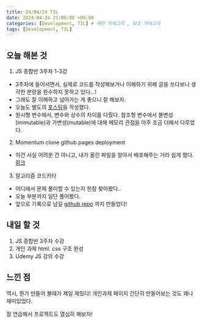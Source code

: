 ```yaml
---
title: 24/04/24 TIL
date: 2024-04-24 21:00:00 +09:00
categories: [Development, TIL] # 메인 카테고리 , 보조 카테고리
tags: [Development, TIL]
---
```


## 오늘 해본 것

1. JS 종합반 3주차 1-3강

- 3주차에 들어서면서, 실제로 코드를 작성해보거나 이해하기 위해 글을 쓰다보니 생각한 분량을 완수하지 못하고 있다...!
- 그래도 잘 이해하고 넘어가는 게 좋으니 잘 해보자.
- 오늘도 별도의 [포스팅][1]을 작성했다.
- 원시형 변수에서, 변수와 상수의 차이를 다뤘다. 참조형 변수에서 불변성(immutable)과 가변성(mutable)에 대해 메모리 관점을 아주 조금 더해서 다루었다.

2. Momentum clone github pages deployment

- 이건 사실 어려운 건 아니고, 내가 올린 파일을 알아서 배포해주는 거라 쉽게 했다. [링크][2]

3. 알고리즘 코드카타

- 어디에서 문제 풀이할 수 있는지 한참 찾아봤다..
- 오늘 부분까지 일단 풀어봤다.
- 앞으로 기록으로 남길 [github repo][3] 까지 만들었다!

## 내일 할 것

1. JS 종합반 3주차 수강
2. 개인 과제 html. css 구조 완성
3. Udemy JS 강의 수강

## 느낀 점

역시, 뭔가 만들어 볼때가 제일 재밌다!
개인과제 페이지 간단히 만들어보는 것도 꽤나 재미있었다.

잘 연습해서 프로젝트도 열심히 해보자!

[1]: https://kybaq.github.io/posts/JS-%EB%B3%80%EC%88%98%EC%84%A0%EC%96%B8-%EB%8D%B0%EC%9D%B4%ED%84%B0%ED%95%A0%EB%8B%B9/
[2]: https://kybaq.github.io/To-Do-List/
[3]: https://github.com/kybaq/algorithm-kata
